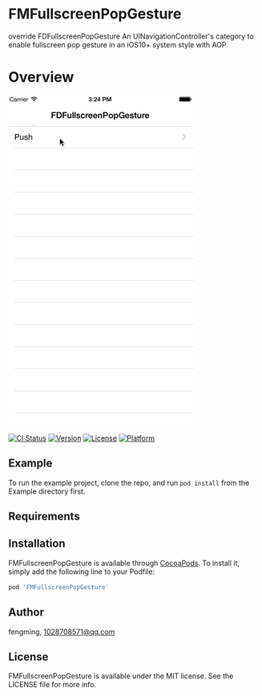 # FMFullscreenPopGesture
override FDFullscreenPopGesture An UINavigationController's category to enable fullscreen pop gesture in an iOS10+ system style with AOP.

# Overview

![snapshot](https://raw.githubusercontent.com/fengmingdev/FMFullscreenPopGesture/master/Snapshots/snapshot0.gif)

[![CI Status](https://img.shields.io/travis/fengming/FMFullscreenPopGesture.svg?style=flat)](https://travis-ci.org/fengming/FMFullscreenPopGesture)
[![Version](https://img.shields.io/cocoapods/v/FMFullscreenPopGesture.svg?style=flat)](https://cocoapods.org/pods/FMFullscreenPopGesture)
[![License](https://img.shields.io/cocoapods/l/FMFullscreenPopGesture.svg?style=flat)](https://cocoapods.org/pods/FMFullscreenPopGesture)
[![Platform](https://img.shields.io/cocoapods/p/FMFullscreenPopGesture.svg?style=flat)](https://cocoapods.org/pods/FMFullscreenPopGesture)

## Example

To run the example project, clone the repo, and run `pod install` from the Example directory first.

## Requirements

## Installation

FMFullscreenPopGesture is available through [CocoaPods](https://cocoapods.org). To install
it, simply add the following line to your Podfile:

```ruby
pod 'FMFullscreenPopGesture'
```

## Author

fengming, 1028708571@qq.com

## License

FMFullscreenPopGesture is available under the MIT license. See the LICENSE file for more info.
